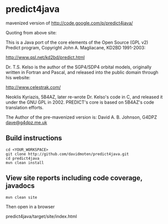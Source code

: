 predict4java
============

mavenized version of http://code.google.com/p/predict4java/

Quoting from above site:

This is a Java port of the core elements of the Open Source (GPL v2) Predict program, Copyright John A. Magliacane, KD2BD 1991-2003:

http://www.qsl.net/kd2bd/predict.html

Dr. T.S. Kelso is the author of the SGP4/SDP4 orbital models, originally written in Fortran and Pascal, and released into the public domain through his website:

http://www.celestrak.com/

Neoklis Kyriazis, 5B4AZ, later re-wrote Dr. Kelso's code in C, and released it under the GNU GPL in 2002. PREDICT's core is based on 5B4AZ's code translation efforts.

The Author of the pre-mavenized version is: David A. B. Johnson, G4DPZ <dave@g4dpz.me.uk>

Build instructions
-------------------

    cd <YOUR_WORKSPACE>
    git clone http://github.com/davidmoten/predict4java.git
    cd predict4java
    mvn clean install

View site reports including code coverage, javadocs
----------------------------------------------------
    mvn clean site

Then open in a browser

   predict4java/target/site/index.html
